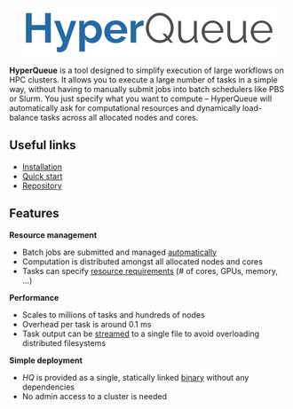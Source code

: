 <div style="display: flex; justify-content: center;">
  <img src="imgs/hq.png">
</div>

**HyperQueue** is a tool designed to simplify execution of large workflows on HPC clusters. It allows you to execute a
large number of tasks in a simple way, without having to manually submit jobs into batch schedulers like PBS or Slurm.
You just specify what you want to compute – HyperQueue will automatically ask for computational resources and dynamically
load-balance tasks across all allocated nodes and cores.

## Useful links
- [Installation](installation.md)
- [Quick start](quickstart.md)
- [Repository](https://github.com/It4innovations/hyperqueue)

## Features
**Resource management**

- Batch jobs are submitted and managed [automatically](deployment/allocation.md)
- Computation is distributed amongst all allocated nodes and cores
- Tasks can specify [resource requirements](jobs/resources.md) (# of cores, GPUs, memory, ...)

**Performance**

- Scales to millions of tasks and hundreds of nodes
- Overhead per task is around 0.1 ms
- Task output can be [streamed](jobs/streaming.md) to a single file to avoid overloading distributed filesystems

**Simple deployment**

- *HQ* is provided as a single, statically linked [binary](installation.md) without any dependencies
- No admin access to a cluster is needed
